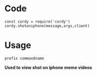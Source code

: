 # Code
```
const cordy = require('cordy')
cordy.shotoniphone(message,args,client)
```
# Usage
```
prefix commandname 
```
**Used to view shot on iphone meme videos**